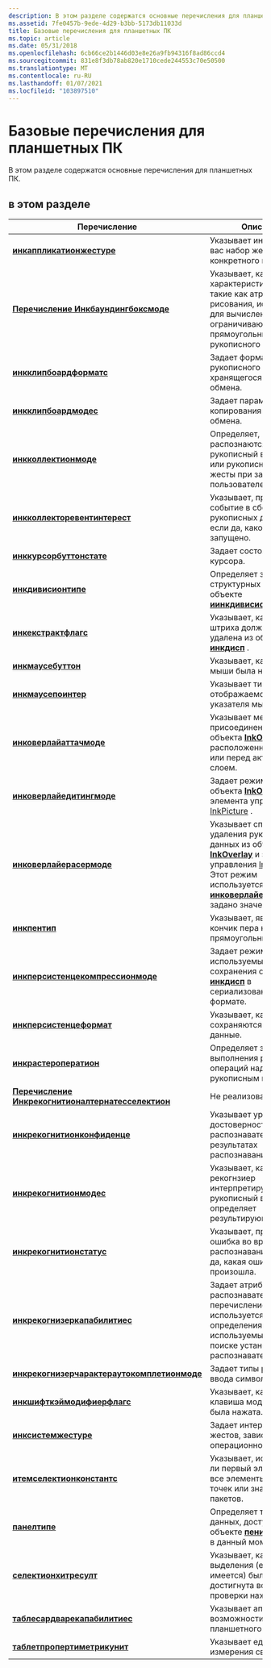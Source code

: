 ```yaml
---
description: В этом разделе содержатся основные перечисления для планшетных ПК.
ms.assetid: 7fe0457b-9ede-4d29-b3bb-5173db11033d
title: Базовые перечисления для планшетных ПК
ms.topic: article
ms.date: 05/31/2018
ms.openlocfilehash: 6cb66ce2b1446d03e8e26a9fb94316f8ad86ccd4
ms.sourcegitcommit: 831e8f3db78ab820e1710cede244553c70e50500
ms.translationtype: MT
ms.contentlocale: ru-RU
ms.lasthandoff: 01/07/2021
ms.locfileid: "103897510"
---
```

# <a name="core-tablet-pc-enumerations"></a>Базовые перечисления для планшетных ПК

В этом разделе содержатся основные перечисления для планшетных ПК.

## <a name="in-this-section"></a>в этом разделе



| Перечисление                                                                                  | Описание                                                                                                                                                                                                                                                                               |
|----------------------------------------------------------------------------------------------|-------------------------------------------------------------------------------------------------------------------------------------------------------------------------------------------------------------------------------------------------------------------------------------------|
| [**инкаппликатионжестуре**](/windows/desktop/api/msinkaut/ne-msinkaut-inkapplicationgesture)                                       | Указывает интересующий вас набор жестов для конкретного приложения.<br/>                                                                                                                                                                                                               |
| [**Перечисление Инкбаундингбоксмоде**](/windows/desktop/api/msinkaut/ne-msinkaut-inkboundingboxmode)                                 | Указывает, какие характеристики штриха, такие как атрибуты рисования, используются для вычисления ограничивающего прямоугольника рукописного ввода.<br/>                                                                                                                                                    |
| [**инкклипбоардформатс**](/windows/desktop/api/msinkaut/ne-msinkaut-inkclipboardformats)                                           | Задает формат рукописного ввода, хранящегося в буфере обмена.<br/>                                                                                                                                                                                                                   |
| [**инкклипбоардмодес**](/windows/desktop/api/msinkaut/ne-msinkaut-inkclipboardmodes)                                               | Задает параметры копирования буфера обмена.<br/>                                                                                                                                                                                                                                   |
| [**инкколлектионмоде**](/windows/desktop/api/msinkaut/ne-msinkaut-inkcollectionmode)                                               | Определяет, распознаются ли рукописный ввод, жесты или рукописный ввод и жесты при записи пользователем.<br/>                                                                                                                                                                                       |
| [**инкколлекторевентинтерест**](/windows/desktop/api/msinkaut/ne-msinkaut-inkcollectoreventinterest)                               | Указывает, произошло ли событие в сборщике рукописных данных, и, если да, какое событие запущено.<br/>                                                                                                                                                                                         |
| [**инккурсорбуттонстате**](/windows/desktop/api/msinkaut/ne-msinkaut-inkcursorbuttonstate)                                         | Задает состояние кнопки курсора.<br/>                                                                                                                                                                                                                                        |
| [**инкдивисионтипе**](/windows/win32/api/msinkaut15/ne-msinkaut15-inkdivisiontype)                                                   | Определяет значения для структурных типов в объекте [**иинкдивисионресулт**](/windows/desktop/api/msinkaut15/nn-msinkaut15-iinkdivisionresult) .<br/>                                                                                                                                                                    |
| [**инкекстрактфлагс**](/windows/desktop/api/msinkaut/ne-msinkaut-inkextractflags)                                                   | Указывает, какая часть штриха должна быть удалена из объекта [**инкдисп**](inkdisp-class.md) .<br/>                                                                                                                                                                                     |
| [**инкмаусебуттон**](/windows/desktop/api/msinkaut/ne-msinkaut-inkmousebutton)                                                     | Указывает, какая кнопка мыши была нажата.<br/>                                                                                                                                                                                                                                      |
| [**инкмаусепоинтер**](/windows/desktop/api/msinkaut/ne-msinkaut-inkmousepointer)                                                   | Указывает тип отображаемого указателя мыши.<br/>                                                                                                                                                                                                                                 |
| [**инковерлайаттачмоде**](/windows/desktop/api/msinkaut/ne-msinkaut-inkoverlayattachmode)                                         | Указывает место для присоединения нового объекта [**InkOverlay**](inkoverlay-class.md) , расположенного позади или перед активным слоем.<br/>                                                                                                                                                       |
| [**инковерлайедитингмоде**](/windows/desktop/api/msinkaut/ne-msinkaut-inkoverlayeditingmode)                                       | Задает режим работы объекта [**InkOverlay**](inkoverlay-class.md) и элемента управления [InkPicture](inkpicture-control-reference.md) .<br/>                                                                                                                               |
| [**инковерлайерасермоде**](/windows/desktop/api/msinkaut/ne-msinkaut-inkoverlayerasermode)                                         | Указывает способ удаления рукописных данных из объекта [**InkOverlay**](inkoverlay-class.md) и элемента управления [InkPicture](inkpicture-control-reference.md) .<br/> Этот режим используется, если для [**инковерлайедитингмоде**](/windows/desktop/api/msinkaut/ne-msinkaut-inkoverlayeditingmode) задано значение Delete.<br/> |
| [**инкпентип**](/windows/desktop/api/msinkaut/ne-msinkaut-inkpentip)                                                               | Указывает, является ли кончик пера круглым или прямоугольным.<br/>                                                                                                                                                                                                                         |
| [**инкперсистенцекомпрессионмоде**](/windows/desktop/api/msinkaut/ne-msinkaut-inkpersistencecompressionmode)                       | Задает режимы сжатия, используемые для сохранения объекта [**инкдисп**](inkdisp-class.md) в сериализованном формате.<br/>                                                                                                                                                      |
| [**инкперсистенцеформат**](/windows/desktop/api/msinkaut/ne-msinkaut-inkpersistenceformat)                                         | Указывает, как сохраняются рукописные данные.<br/>                                                                                                                                                                                                                                                |
| [**инкрастероператион**](/windows/desktop/api/msinkaut/ne-msinkaut-inkrasteroperation)                                             | Определяет значения для выполнения растровых операций над рисуемым рукописным вводом.<br/>                                                                                                                                                                                                                  |
| [**Перечисление Инкрекогнитионалтернатесселектион**](/windows/desktop/api/msinkaut/ne-msinkaut-inkrecognitionalternatesselection)   | Не реализован.<br/>                                                                                                                                                                                                                                                               |
| [**инкрекогнитионконфиденце**](/windows/desktop/api/msinkaut/ne-msinkaut-inkrecognitionconfidence)                                 | Указывает уровень достоверности, который распознаватель имеет в результатах распознавания.<br/>                                                                                                                                                                                           |
| [**инкрекогнитионмодес**](/windows/desktop/api/msinkaut/ne-msinkaut-inkrecognitionmodes)                                           | Указывает, как рекогнзиер интерпретирует рукописный ввод и определяет результирующую строку.<br/>                                                                                                                                                                                              |
| [**инкрекогнитионстатус**](/windows/desktop/api/msinkaut/ne-msinkaut-inkrecognitionstatus)                                         | Указывает, произошла ли ошибка во время распознавания, и, если да, какая ошибка произошла.<br/>                                                                                                                                                                                       |
| [**инкрекогнизеркапабилитиес**](/windows/desktop/api/msinkaut/ne-msinkaut-inkrecognizercapabilities)                               | Задает атрибуты распознавателя. Это перечисление также используется для определения атрибутов, используемых при поиске установленного распознавателя.<br/>                                                                                                                      |
| [**инкрекогнизерчарактераутокомплетионмоде**](/windows/desktop/api/msinkaut/ne-msinkaut-inkrecognizercharacterautocompletionmode) | Задает типы режимов ввода символов.<br/>                                                                                                                                                                                                                                      |
| [**инкшифткэймодифиерфлагс**](/windows/desktop/api/msinkaut/ne-msinkaut-inkshiftkeymodifierflags)                                 | Указывает, какая клавиша модификатора была нажата.<br/>                                                                                                                                                                                                                                      |
| [**инксистемжестуре**](/windows/desktop/api/msinkaut/ne-msinkaut-inksystemgesture)                                                 | Задает интерес к набору жестов, зависящих от операционной системы.<br/>                                                                                                                                                                                                         |
| [**итемселектионконстантс**](/windows/win32/api/msinkaut/ne-msinkaut-inkselectionconstants)                                     | Указывает, используется ли первый элемент или все элементы в группе точек или значений пакетов.<br/>                                                                                                                                                                        |
| [**панелтипе**](/windows/win32/api/peninputpanel/ne-peninputpanel-paneltype)                                                               | Определяет тип входных данных, доступных в объекте [**пенинпутпанел**](peninputpanel-class.md) в данный момент.<br/>                                                                                                                                                                      |
| [**селектионхитресулт**](/windows/desktop/api/msinkaut/ne-msinkaut-selectionhitresult)                                             | Указывает, какая часть выделения (если таковая имеется) была достигнута во время проверки нажатия.<br/>                                                                                                                                                                                                        |
| [**таблесардварекапабилитиес**](/windows/desktop/api/msinkaut/ne-msinkaut-tablethardwarecapabilities)                             | Указывает аппаратные возможности планшетного ПК.<br/>                                                                                                                                                                                                                          |
| [**таблетпропертиметрикунит**](/windows/desktop/api/msinkaut/ne-msinkaut-tabletpropertymetricunit)                                 | Указывает единицу измерения свойства.<br/>                                                                                                                                                                                                                               |



 

 


